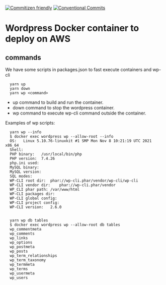 [![Commitizen friendly](https://img.shields.io/badge/commitizen-friendly-brightgreen.svg)](http://commitizen.github.io/cz-cli/)
[![Conventional Commits](https://img.shields.io/badge/Conventional%20Commits-1.0.0-yellow.svg)](https://conventionalcommits.org)

# Wordpress Docker container to deploy on AWS

## commands

We have some scripts in packages.json to fast execute containers and wp-cli

```
  yarn up
  yarn down
  yarn wp <command>
```

- up command to build and run the container.
- down command to stop the wordpress container.
- wp command to execute wp-cli command outside the container.

Examples of wp scripts:

```
  yarn wp --info
  $ docker exec wordpress wp --allow-root --info
  OS:	Linux 5.10.76-linuxkit #1 SMP Mon Nov 8 10:21:19 UTC 2021 x86_64
  Shell:
  PHP binary:	/usr/local/bin/php
  PHP version:	7.4.26
  php.ini used:
  MySQL binary:
  MySQL version:
  SQL modes:
  WP-CLI root dir:	phar://wp-cli.phar/vendor/wp-cli/wp-cli
  WP-CLI vendor dir:	phar://wp-cli.phar/vendor
  WP_CLI phar path:	/var/www/html
  WP-CLI packages dir:
  WP-CLI global config:
  WP-CLI project config:
  WP-CLI version:	2.6.0


  yarn wp db tables
  $ docker exec wordpress wp --allow-root db tables
  wp_commentmeta
  wp_comments
  wp_links
  wp_options
  wp_postmeta
  wp_posts
  wp_term_relationships
  wp_term_taxonomy
  wp_termmeta
  wp_terms
  wp_usermeta
  wp_users
```
